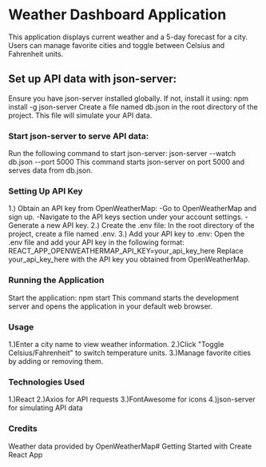 # Weather Dashboard Application
This application displays current weather and a 5-day forecast for a city. Users can manage favorite cities and toggle between Celsius and Fahrenheit units.

## Set up API data with json-server:

Ensure you have json-server installed globally. If not, install it using:
npm install -g json-server
Create a file named db.json in the root directory of the project. This file will simulate your API data.

### Start json-server to serve API data:
Run the following command to start json-server:
json-server --watch db.json --port 5000
This command starts json-server on port 5000 and serves data from db.json.

### Setting Up API Key
1.) Obtain an API key from OpenWeatherMap:
-Go to OpenWeatherMap and sign up.
-Navigate to the API keys section under your account settings.
-Generate a new API key.
2.) Create the .env file:
  In the root directory of the project, create a file named .env.
3.) Add your API key to .env:
   Open the .env file and add your API key in the following format:
   REACT_APP_OPENWEATHERMAP_API_KEY=your_api_key_here
   Replace your_api_key_here with the API key you obtained from OpenWeatherMap.

### Running the Application
Start the application: npm start
This command starts the development server and opens the application in your default web browser.

### Usage
1.)Enter a city name to view weather information.
2.)Click "Toggle Celsius/Fahrenheit" to switch temperature units.
3.)Manage favorite cities by adding or removing them.

### Technologies Used
1.)React
2.)Axios for API requests
3.)FontAwesome for icons
4.)json-server for simulating API data

### Credits
Weather data provided by OpenWeatherMap# Getting Started with Create React App



